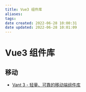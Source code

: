 ```yaml
---
title: Vue3 组件库
aliases: 
tags: 
date created: 2022-06-28 10:00:31
date updated: 2022-06-28 10:01:09
---
```


# Vue3 组件库

## 移动

- [Vant 3 - 轻量、可靠的移动端组件库](https://vant-contrib.gitee.io/vant/#/zh-CN#jie-shao)
